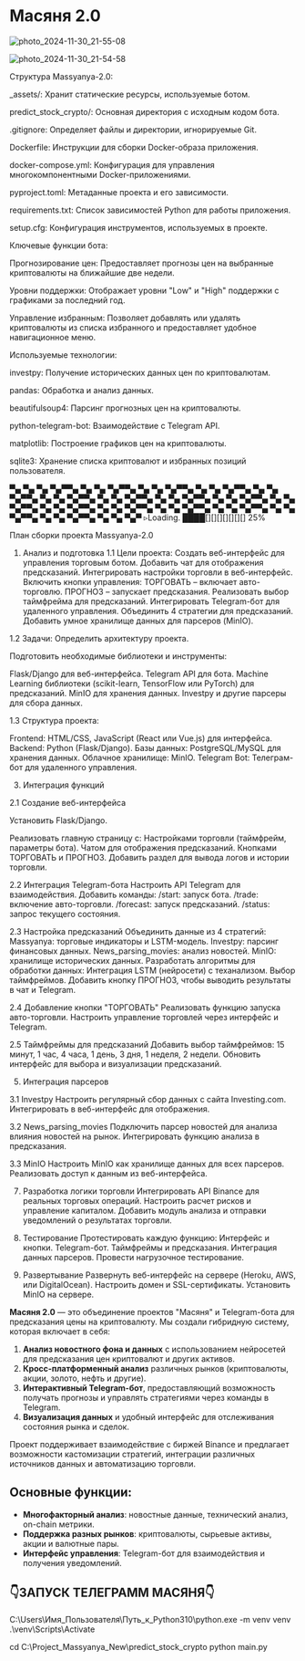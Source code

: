 # Масяня 2.0

























![photo_2024-11-30_21-55-08](https://github.com/user-attachments/assets/3d458fd1-1c1a-4a17-8c61-ca93a9d4bf0f)












![photo_2024-11-30_21-54-58](https://github.com/user-attachments/assets/7274ac77-9f98-41c1-909f-90bac8926f28)











Структура Massyanya-2.0:






_assets/: Хранит статические ресурсы, используемые ботом.


predict_stock_crypto/: Основная директория с исходным кодом бота.


.gitignore: Определяет файлы и директории, игнорируемые Git.


Dockerfile: Инструкции для сборки Docker-образа приложения.


docker-compose.yml: Конфигурация для управления многокомпонентными Docker-приложениями.


pyproject.toml: Метаданные проекта и его зависимости.


requirements.txt: Список зависимостей Python для работы приложения.


setup.cfg: Конфигурация инструментов, используемых в проекте.








Ключевые функции бота:


Прогнозирование цен: Предоставляет прогнозы цен на выбранные криптовалюты на ближайшие две недели.


Уровни поддержки: Отображает уровни "Low" и "High" поддержки с графиками за последний год.


Управление избранным: Позволяет добавлять или удалять криптовалюты из списка избранного и предоставляет удобное навигационное меню.








Используемые технологии:


investpy: Получение исторических данных цен по криптовалютам.


pandas: Обработка и анализ данных.


beautifulsoup4: Парсинг прогнозных цен на криптовалюты.


python-telegram-bot: Взаимодействие с Telegram API.


matplotlib: Построение графиков цен на криптовалюты.


sqlite3: Хранение списка криптовалют и избранных позиций пользователя.














▀▄ ▀▄ ▀▄ ▀▄▀▀▄ ▀▄ ▀▄ ▀▄▀▀▄ ▀▄ ▀▄ ▀▄▀▀▄ ▀▄ ▀▄ ▀▄▀▀▄ ▀▄ ▀▄ ▀▄▀▀▄ ▀▄ ▀▄ ▀▄▀▀▄ ▀▄ ▀▄ ▀▄▀▀▄ ▀▄ ▀▄ ▀▄▀▀▄ ▀▄ ▀▄ ▀▄▀▀▄ ▀▄ ▀▄ ▀▄▀▀▄ ▀▄ ▀▄ ▀▄▀▀▄ ▀▄ ▀▄ ▀▄▀▀▄ ▀▄ ▀▄ ▀▄▀▀▄ ▀▄ ▀▄ ▀▄▀▀▄ ▀▄ ▀▄ ▀▄▀▀▄ ▀▄ ▀▄ ▀▄▀▀▄ ▀▄ ▀▄ ▀▄▀
                                                                             ▹Loading. ████[][][][][][][] 25%

План сборки проекта Massyanya-2.0 



1. Анализ и подготовка
1.1 Цели проекта:
Создать веб-интерфейс для управления торговым ботом.
Добавить чат для отображения предсказаний.
Интегрировать настройки торговли в веб-интерфейс.
Включить кнопки управления:
ТОРГОВАТЬ – включает авто-торговлю.
ПРОГНОЗ – запускает предсказания.
Реализовать выбор таймфрейма для предсказаний.
Интегрировать Telegram-бот для удаленного управления.
Объединить 4 стратегии для предсказаний.
Добавить умное хранилище данных для парсеров (MinIO).



1.2 Задачи:
Определить архитектуру проекта.

Подготовить необходимые библиотеки и инструменты:

Flask/Django для веб-интерфейса.
Telegram API для бота.
Machine Learning библиотеки (scikit-learn, TensorFlow или PyTorch) для предсказаний.
MinIO для хранения данных.
Investpy и другие парсеры для сбора данных.



1.3 Структура проекта:

Frontend: HTML/CSS, JavaScript (React или Vue.js) для интерфейса.
Backend: Python (Flask/Django).
Базы данных: PostgreSQL/MySQL для хранения данных.
Облачное хранилище: MinIO.
Telegram Bot: Телеграм-бот для удаленного управления.

3. Интеграция функций
   
2.1 Создание веб-интерфейса

Установить Flask/Django.

Реализовать главную страницу с:
Настройками торговли (таймфрейм, параметры бота).
Чатом для отображения предсказаний.
Кнопками ТОРГОВАТЬ и ПРОГНОЗ.
Добавить раздел для вывода логов и истории торговли.


2.2 Интеграция Telegram-бота
Настроить API Telegram для взаимодействия.
Добавить команды:
/start: запуск бота.
/trade: включение авто-торговли.
/forecast: запуск предсказаний.
/status: запрос текущего состояния.


2.3 Настройка предсказаний
Объединить данные из 4 стратегий:
Massyanya: торговые индикаторы и LSTM-модель.
Investpy: парсинг финансовых данных.
News_parsing_movies: анализ новостей.
MinIO: хранилище исторических данных.
Разработать алгоритмы для обработки данных:
Интеграция LSTM (нейросети) с теханализом.
Выбор таймфреймов.
Добавить кнопку ПРОГНОЗ, чтобы выводить результаты в чат и Telegram.


2.4 Добавление кнопки "ТОРГОВАТЬ"
Реализовать функцию запуска авто-торговли.
Настроить управление торговлей через интерфейс и Telegram.


2.5 Таймфреймы для предсказаний
Добавить выбор таймфреймов:
15 минут, 1 час, 4 часа, 1 день, 3 дня, 1 неделя, 2 недели.
Обновить интерфейс для выбора и визуализации предсказаний.


5. Интеграция парсеров


3.1 Investpy
Настроить регулярный сбор данных с сайта Investing.com.
Интегрировать в веб-интерфейс для отображения.


3.2 News_parsing_movies
Подключить парсер новостей для анализа влияния новостей на рынок.
Интегрировать функцию анализа в предсказания.


3.3 MinIO
Настроить MinIO как хранилище данных для всех парсеров.
Реализовать доступ к данным из веб-интерфейса.


7. Разработка логики торговли
Интегрировать API Binance для реальных торговых операций.
Настроить расчет рисков и управление капиталом.
Добавить модуль анализа и отправки уведомлений о результатах торговли.


9. Тестирование
Протестировать каждую функцию:
Интерфейс и кнопки.
Telegram-бот.
Таймфреймы и предсказания.
Интеграция данных парсеров.
Провести нагрузочное тестирование.


11. Развертывание
Развернуть веб-интерфейс на сервере (Heroku, AWS, или DigitalOcean).
Настроить домен и SSL-сертификаты.
Установить MinIO на сервере.

























**Масяня 2.0** — это объединение проектов "Масяня" и Telegram-бота для предсказания цены на криптовалюту. Мы создали гибридную систему, которая включает в себя:

1. **Анализ новостного фона и данных** с использованием нейросетей для предсказания цен криптовалют и других активов.
2. **Кросс-платформенный анализ** различных рынков (криптовалюты, акции, золото, нефть и другие).
3. **Интерактивный Telegram-бот**, предоставляющий возможность получать прогнозы и управлять стратегиями через команды в Telegram.
4. **Визуализация данных** и удобный интерфейс для отслеживания состояния рынка и сделок.

Проект поддерживает взаимодействие с биржей Binance и предлагает возможности кастомизации стратегий, интеграции различных источников данных и автоматизацию торговли.

## Основные функции:
- **Многофакторный анализ**: новостные данные, технический анализ, on-chain метрики.
- **Поддержка разных рынков**: криптовалюты, сырьевые активы, акции и валютные пары.
- **Интерфейс управления**: Telegram-бот для взаимодействия и получения уведомлений.


## 👇ЗАПУСК ТЕЛЕГРАММ МАСЯНЯ👇

C:\Users\Имя_Пользователя\Путь_к_Python310\python.exe -m venv venv
.\venv\Scripts\Activate

cd C:\Project_Massyanya_New\predict_stock_crypto
python main.py
